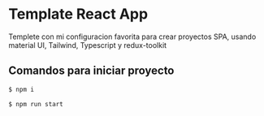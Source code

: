 # Template React App
Templete con mi configuracion favorita para crear proyectos SPA, usando material UI, Tailwind, Typescript y redux-toolkit

## Comandos para iniciar proyecto

```bash 
$ npm i 
```


```bash 
$ npm run start 
```
